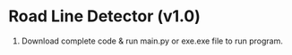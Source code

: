 # Road Line Detector (v1.0)
<ol>
  <li>Download complete code & run main.py or exe.exe file to run program.</li>
</ol>
